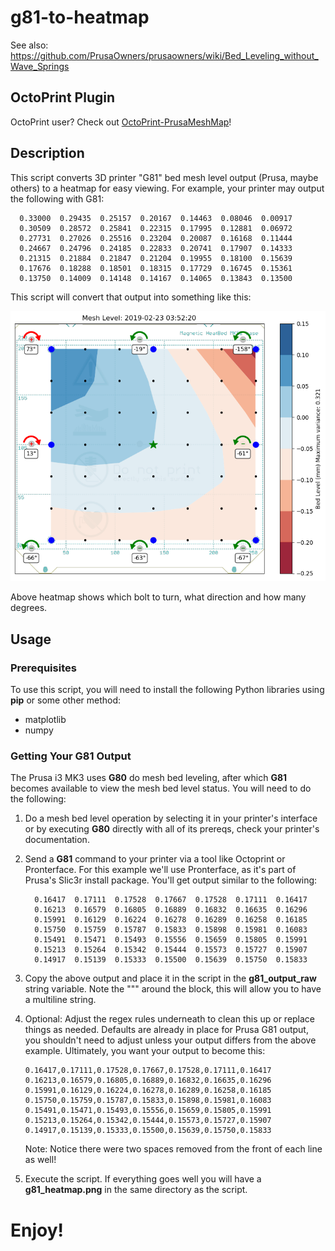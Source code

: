 # g81-to-heatmap

See also: https://github.com/PrusaOwners/prusaowners/wiki/Bed_Leveling_without_Wave_Springs

## OctoPrint Plugin
OctoPrint user? Check out [OctoPrint-PrusaMeshMap](https://github.com/ff8jake/OctoPrint-PrusaMeshMap)!

## Description
This script converts 3D printer "G81" bed mesh level output (Prusa, maybe others) to a heatmap for easy viewing. For example, your printer may output the following with G81:

```
  0.33000  0.29435  0.25157  0.20167  0.14463  0.08046  0.00917
  0.30509  0.28572  0.25841  0.22315  0.17995  0.12881  0.06972
  0.27731  0.27026  0.25516  0.23204  0.20087  0.16168  0.11444
  0.24667  0.24796  0.24185  0.22833  0.20741  0.17907  0.14333
  0.21315  0.21884  0.21847  0.21204  0.19955  0.18100  0.15639
  0.17676  0.18288  0.18501  0.18315  0.17729  0.16745  0.15361
  0.13750  0.14009  0.14148  0.14167  0.14065  0.13843  0.13500
```

This script will convert that output into something like this:

![G81 Heatmap](g81_heatmap.png "G81 Heatmap Example")

Above heatmap shows which bolt to turn, what direction and how many degrees.

## Usage
### Prerequisites
To use this script, you will need to install the following Python libraries using **pip** or some other method:

- matplotlib
- numpy

### Getting Your G81 Output
The Prusa i3 MK3 uses **G80** do mesh bed leveling, after which **G81** becomes available to view the mesh bed level status. You will need to do the following:

1. Do a mesh bed level operation by selecting it in your printer's interface or by executing **G80** directly with all of its prereqs, check your printer's documentation.
2. Send a **G81** command to your printer via a tool like Octoprint or Pronterface. For this example we'll use Pronterface, as it's part of Prusa's Slic3r install package. You'll get output similar to the following:

    ```
      0.16417  0.17111  0.17528  0.17667  0.17528  0.17111  0.16417
      0.16213  0.16579  0.16805  0.16889  0.16832  0.16635  0.16296
      0.15991  0.16129  0.16224  0.16278  0.16289  0.16258  0.16185
      0.15750  0.15759  0.15787  0.15833  0.15898  0.15981  0.16083
      0.15491  0.15471  0.15493  0.15556  0.15659  0.15805  0.15991
      0.15213  0.15264  0.15342  0.15444  0.15573  0.15727  0.15907
      0.14917  0.15139  0.15333  0.15500  0.15639  0.15750  0.15833
    ```
3. Copy the above output and place it in the script in the **g81_output_raw** string variable. Note the """ around the block, this will allow you to have a multiline string.
4. Optional: Adjust the regex rules underneath to clean this up or replace things as needed. Defaults are already in place for Prusa G81 output, you shouldn't need to adjust unless your output differs from the above example. Ultimately, you want your output to become this:

    ```
    0.16417,0.17111,0.17528,0.17667,0.17528,0.17111,0.16417
    0.16213,0.16579,0.16805,0.16889,0.16832,0.16635,0.16296
    0.15991,0.16129,0.16224,0.16278,0.16289,0.16258,0.16185
    0.15750,0.15759,0.15787,0.15833,0.15898,0.15981,0.16083
    0.15491,0.15471,0.15493,0.15556,0.15659,0.15805,0.15991
    0.15213,0.15264,0.15342,0.15444,0.15573,0.15727,0.15907
    0.14917,0.15139,0.15333,0.15500,0.15639,0.15750,0.15833
    ```
    Note: Notice there were two spaces removed from the front of each line as well!
5. Execute the script. If everything goes well you will have a **g81_heatmap.png** in the same directory as the script.

# Enjoy!
